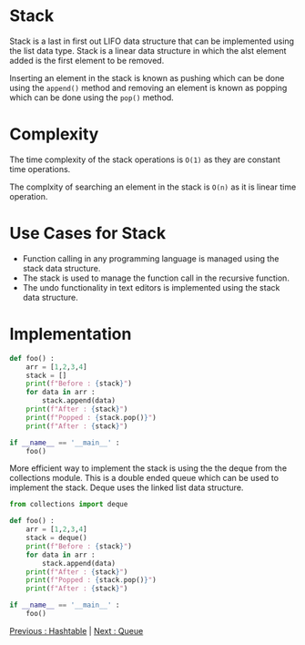 # Stack

Stack is a last in first out LIFO data structure that can be implemented using the list data type. Stack is a linear data structure in which the alst element added is the first element to be removed.

Inserting an element in the stack is known as pushing which can be done using the `append()` method and removing an element is known as popping which can be done using the `pop()` method.

# Complexity

The time complexity of the stack operations is `O(1)` as they are constant time operations.

The complxity of searching an element in the stack is `O(n)` as it is linear time operation.

# Use Cases for Stack

- Function calling in any programming language is managed using the stack data structure.
- The stack is used to manage the function call in the recursive function.
- The undo functionality in text editors is implemented using the stack data structure.

# Implementation

```python
def foo() :
    arr = [1,2,3,4]
    stack = []
    print(f"Before : {stack}")
    for data in arr :
        stack.append(data)
    print(f"After : {stack}")
    print(f"Popped : {stack.pop()}")
    print(f"After : {stack}")

if __name__ == '__main__' :
    foo()
```

More efficient way to implement the stack is using the the deque from the collections module. This is a double ended queue which can be used to implement the stack. Deque uses the linked list data structure.

```python
from collections import deque

def foo() :
    arr = [1,2,3,4]
    stack = deque()
    print(f"Before : {stack}")
    for data in arr :
        stack.append(data)
    print(f"After : {stack}")
    print(f"Popped : {stack.pop()}")
    print(f"After : {stack}")

if __name__ == '__main__' :
    foo()
```

[Previous : Hashtable](./05-hashtable.md) | [Next : Queue](./07-queue.md)
